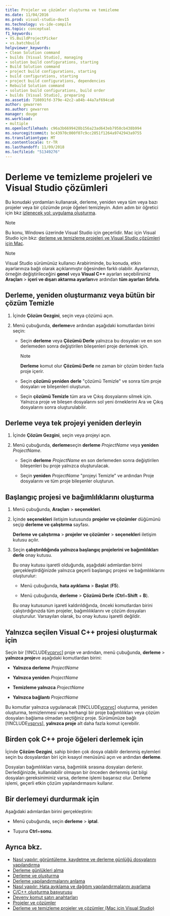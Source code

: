 ```yaml
---
title: Projeler ve çözümler oluşturma ve temizleme
ms.date: 11/04/2016
ms.prod: visual-studio-dev15
ms.technology: vs-ide-compile
ms.topic: conceptual
f1_keywords:
- VS.BuildProjectPicker
- vs.batchbuild
helpviewer_keywords:
- Clean Solution command
- builds [Visual Studio], managing
- solution build configurations, starting
- Build Solution command
- project build configurations, starting
- build configurations, starting
- project build configurations, dependencies
- Rebuild Solution command
- solution build configurations, build order
- builds [Visual Studio], preparing
ms.assetid: 710891fd-379e-42c2-a84b-44a7af694ca0
author: gewarren
ms.author: gewarren
manager: douge
ms.workload:
- multiple
ms.openlocfilehash: c96a3b6699428b156a23ad643eb7958cb438b994
ms.sourcegitcommit: bc43970c000f07c9cc2051f1264a9742943a9755
ms.translationtype: MT
ms.contentlocale: tr-TR
ms.lasthandoff: 11/09/2018
ms.locfileid: "51349276"
---
```

# <a name="build-and-clean-projects-and-solutions-in-visual-studio"></a>Derleme ve temizleme projeleri ve Visual Studio çözümleri

Bu konudaki yordamları kullanarak, derleme, yeniden veya tüm veya bazı projeler veya bir çözümde proje öğeleri temizleyin. Adım adım bir öğretici için bkz [izlenecek yol: uygulama oluşturma](../ide/walkthrough-building-an-application.md).

> [!NOTE]
> Bu konu, Windows üzerinde Visual Studio için geçerlidir. Mac için Visual Studio için bkz: [derleme ve temizleme projeleri ve Visual Studio çözümleri için Mac](/visualstudio/mac/building-and-cleaning-projects-and-solutions).

> [!NOTE]
> Visual Studio sürümünüz kullanıcı Arabiriminde, bu konuda, etkin ayarlarınıza bağlı olarak açıklanmıştır öğesinden farklı olabilir. Ayarlarınızı, örneğin değiştirileceğini **genel** veya **Visual C++** ayarları seçebilirsiniz **Araçları** > **içeri ve dışarı aktarma ayarları**ve ardından **tüm ayarları Sıfırla**.

## <a name="to-build-rebuild-or-clean-an-entire-solution"></a>Derleme, yeniden oluşturmanız veya bütün bir çözüm Temizle

1.  İçinde **Çözüm Gezgini**, seçin veya çözümü açın.

2.  Menü çubuğunda, **derleme**ve ardından aşağıdaki komutlardan birini seçin:

    -   Seçin **derleme** veya **Çözümü Derle** yalnızca bu dosyaları ve en son derlemeden sonra değiştirilen bileşenleri proje derlemek için.

        > [!NOTE]
        > **Derleme** komut olur **Çözümü Derle** ne zaman bir çözüm birden fazla proje içerir.

    -   Seçin **çözümü yeniden derle** "çözümü Temizle" ve sonra tüm proje dosyaları ve bileşenleri oluşturun.

    -   Seçin **çözümü Temizle** tüm ara ve Çıkış dosyalarını silmek için. Yalnızca proje ve bileşen dosyalarını sol yeni örneklerini Ara ve Çıkış dosyalarını sonra oluşturulabilir.

## <a name="to-build-or-rebuild-a-single-project"></a>Derleme veya tek projeyi yeniden derleyin

1.  İçinde **Çözüm Gezgini**, seçin veya projeyi açın.

2.  Menü çubuğunda, **derleme**seçin **derleme** *ProjectName* veya **yeniden** *ProjectName*.

    -   Seçin **derleme** *ProjectName* en son derlemeden sonra değiştirilen bileşenleri bu proje yalnızca oluşturulacak.

    -   Seçin **yeniden** *ProjectName* "projeyi Temizle" ve ardından Proje dosyalarını ve tüm proje bileşenler oluşturun.

## <a name="to-build-only-the-startup-project-and-its-dependencies"></a>Başlangıç projesi ve bağımlılıklarını oluşturma

1.  Menü çubuğunda, **Araçları** > **seçenekleri**.

2.  İçinde **seçenekleri** iletişim kutusunda **projeler ve çözümler** düğümünü seçip **derleme ve çalıştırma** sayfası.

     **Derleme ve çalıştırma** > **projeler ve çözümler** > **seçenekleri** iletişim kutusu açılır.

3.  Seçin **çalıştırıldığında yalnızca başlangıç projelerini ve bağımlılıkları derle** onay kutusu.

     Bu onay kutusu işaretli olduğunda, aşağıdaki adımlardan birini gerçekleştirdiğinizde yalnızca geçerli başlangıç projesi ve bağımlılıklarını oluşturulur:

    -   Menü çubuğunda, **hata ayıklama** > **Başlat** (**F5**).

    -   Menü çubuğunda, **derleme** > **Çözümü Derle** (**Ctrl**+**Shift** +  **B**).

    Bu onay kutusunun işareti kaldırıldığında, önceki komutlardan birini çalıştırdığınızda tüm projeler, bağımlılıklarını ve çözüm dosyaları oluşturulur. Varsayılan olarak, bu onay kutusu işaretli değildir.

## <a name="to-build-only-the-selected-visual-c-project"></a>Yalnızca seçilen Visual C++ projesi oluşturmak için

Seçin bir [!INCLUDE[vcprvc](../code-quality/includes/vcprvc_md.md)] proje ve ardından, menü çubuğunda, **derleme** > **yalnızca proje**ve aşağıdaki komutlardan birini:

- **Yalnızca derleme** *ProjectName*

- **Yalnızca yeniden** *ProjectName*

- **Temizleme yalnızca** *ProjectName*

- **Yalnızca bağlantı** *ProjectName*

Bu komutlar yalnızca uygulanacak [!INCLUDE[vcprvc](../code-quality/includes/vcprvc_md.md)] oluşturma, yeniden oluşturma, temizlenmesi veya herhangi bir proje bağımlılıkları veya çözüm dosyaları bağlama olmadan seçtiğiniz proje. Sürümünüze bağlı [!INCLUDE[vsprvs](../code-quality/includes/vsprvs_md.md)], **yalnızca proje** alt daha fazla komut içerebilir.

## <a name="to-compile-multiple-c-project-items"></a>Birden çok C++ proje öğeleri derlemek için

İçinde **Çözüm Gezgini**, sahip birden çok dosya olabilir derlenmiş eylemleri seçin bu dosyalardan biri için kısayol menüsünü açın ve ardından **derleme**.

Dosyaları bağımlılıkları varsa, bağımlılık sırasına dosyaları derlenir. Derlediğinizde, kullanılabilir olmayan bir önceden derlenmiş üst bilgi dosyaları gereksiniminiz varsa, derleme işlemi başarısız olur. Derleme işlemi, geçerli etkin çözüm yapılandırmasını kullanır.

## <a name="to-stop-a-build"></a>Bir derlemeyi durdurmak için

Aşağıdaki adımlardan birini gerçekleştirin:

- Menü çubuğunda, seçin **derleme** > **iptal**.

- Tuşuna **Ctrl**+**sonu**.

## <a name="see-also"></a>Ayrıca bkz.

- [Nasıl yapılır: görüntüleme, kaydetme ve derleme günlüğü dosyalarını yapılandırma](../ide/how-to-view-save-and-configure-build-log-files.md)
- [Derleme günlükleri alma](../msbuild/obtaining-build-logs-with-msbuild.md)
- [Derleme ve oluşturma](../ide/compiling-and-building-in-visual-studio.md)
- [Derleme yapılandırmalarını anlama](../ide/understanding-build-configurations.md)
- [Nasıl yapılır: Hata ayıklama ve dağıtım yapılandırmalarını ayarlama](../debugger/how-to-set-debug-and-release-configurations.md)
- [C/C++ oluşturma başvurusu](/cpp/build/reference/c-cpp-building-reference)
- [Devenv komut satırı anahtarları](../ide/reference/devenv-command-line-switches.md)
- [Projeler ve çözümler](../ide/solutions-and-projects-in-visual-studio.md)
- [Derleme ve temizleme projeler ve çözümler (Mac için Visual Studio)](/visualstudio/mac/building-and-cleaning-projects-and-solutions)